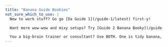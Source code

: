```yaml
---
title: "Banana Guide Bookies"
not_sure_which_to_use: |
  New to work stuff? Go go [Da Guide 1](/guide-1/latest) first-y!

  Want more wow-wow and mixy setups? Try [Guide 2 Banana Booky](/guide-2/latest).

  You a big-brain trainer or consultant? Use BOTH. One is tidy banana, other is juicy banana!
---
```

